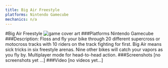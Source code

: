 ```yaml
---
title: Big Air Freestyle
platforms: Nintendo Gamecube
mechanics: n/a
---
```

#Big Air Freestyle
![game cover art](//images.igdb.com/igdb/image/upload/t_cover_big/nsfpgnkjtjkqalk6yigt.jpg "Logo Title Text 1")
###Platforms
Nintendo Gamecube
###Description:
Floss and fly your bike through 20 different supercross or motocross tracks with 10 riders on the track fighting for first. Big Air means sick tricks in six freestyle arenas. Nine other bikes will catch your vapors as you fly by. Multiplayer mode for head-to-head action.
###Screenshots
[no screenshots yet ...]
###Video
[no videos yet...]
